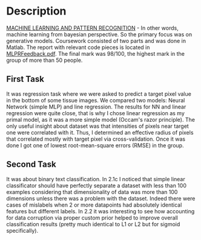 # Description
[MACHINE LEARNING AND PATTERN RECOGNITION](http://www.inf.ed.ac.uk/teaching/courses/mlpr/2016/) - In other words, machine learning from bayesian perspective.  So the primary focus was on generative models. Coursework consisted of two parts and was done in Matlab. The report with relevant code pieces is located in [MLPRFeedback.pdf](https://github.com/rb-kuddai/MLPR/blob/master/report.pdf). The final mark was 98/100, the highest mark in the group of more than 50 people.

## First Task
It was regression task where we were asked to predict a target pixel value in the bottom of some tissue images. We compared two models: Neural Network (simple MLP) and line regression. The results for NN and linear regression were quite close, that is why I chose linear regression as my primal model, as it was a more simple model (Occam's razor principle). The only useful insight about dataset was that intensities of pixels near target one were correlated with it. Thus, I determined an effective radius of pixels that correlated mostly with target pixel via cross-validation. Once it was done I got one of lowest root-mean-square errors (RMSE) in the group.

## Second Task
It was about binary text classification. In 2.1c I noticed that simple linear classificator should have perfectly separate a dataset with less than 100 examples considering that dimensionality of data was more than 100 dimensions unless there was a problem with the dataset. Indeed there were cases of mislabels when 2 or more datapoints had absolutely identical features but different labels. In 2.2 it was interesting to see how accounting for data corruption via proper custom prior helped to improve overall classification results (pretty much identical to L1 or L2 but for sigmoid specifically).
